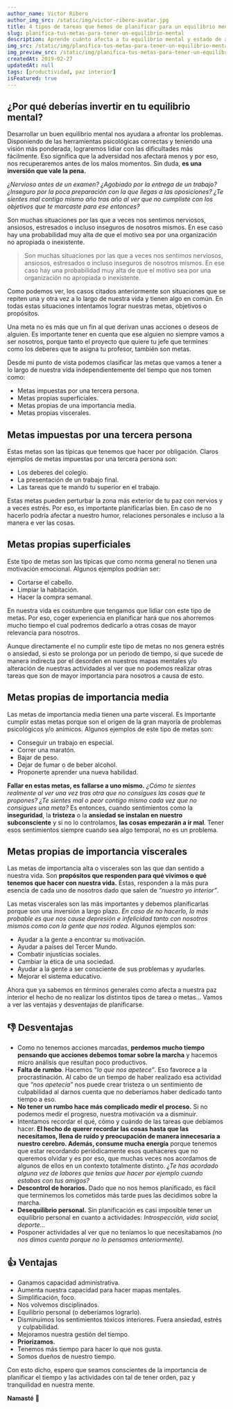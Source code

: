 ```yaml
---
author_name: Victor Ribero
author_img_src: /static/img/victor-ribero-avatar.jpg
title: 4 tipos de tareas que hemos de planificar para un equilibrio mental
slug: planifica-tus-metas-para-tener-un-equilibrio-mental
description: Aprende cuánto afecta a tu equilibrio mental y estado de ánimo una mala preparación de las distintas tareas de nuestra vida.
img_src: /static/img/planifica-tus-metas-para-tener-un-equilibrio-mental.jpg
img_preview_src: /static/img/planifica-tus-metas-para-tener-un-equilibrio-mental-preview.jpg
createdAt: 2019-02-27
updatedAt: null
tags: [productividad, paz interior]
isFeatured: true
---
```


## ¿Por qué deberías invertir en tu equilibrio mental? 

Desarrollar un buen equilibrio mental nos ayudara a afrontar los problemas. Disponiendo de las herramientas psicológicas correctas y teniendo una visión más ponderada, lograremos lidiar con las dificultades más fácilmente. Eso significa que la adversidad nos afectará menos y por eso, nos recuperaremos antes de los malos momentos. Sin duda, **es una inversión que vale la pena.**

*¿Nervioso antes de un examen? ¿Agobiado por la entrega de un trabajo? ¿Inseguro por la poca preparación con la que llegas a las oposiciones? ¿Te sientes mal contigo mismo año tras año al ver que no cumpliste con los objetivos que te marcaste para ese entonces?*

Son muchas situaciones por las que a veces nos sentimos nerviosos, ansiosos, estresados o incluso inseguros de nosotros mismos. En ese caso hay una probabilidad muy alta de que el motivo sea por una organización no apropiada o inexistente.

> Son muchas situaciones por las que a veces nos sentimos nerviosos, ansiosos, estresados o incluso inseguros de nosotros mismos. En ese caso hay una probabilidad muy alta de que el motivo sea por una organización no apropiada o inexistente.

Como podemos ver, los casos citados anteriormente son situaciones que se repiten una y otra vez a lo largo de nuestra vida y tienen algo en común. En todas estas situaciones intentamos lograr nuestras metas, objetivos o propósitos.

Una meta no es más que un fin al que derivan unas acciones o deseos de alguien. Es importante tener en cuenta que ese alguien no siempre vamos a ser nosotros, porque tanto el proyecto que quiere tu jefe que termines como los deberes que te asigna tu profesor, también son metas.

Desde mi punto de vista podemos clasificar las metas que vamos a tener a lo largo de nuestra vida independientemente del tiempo que nos tomen como:

* Metas impuestas por una tercera persona.
* Metas propias superficiales.
* Metas propias de una importancia media.
* Metas propias viscerales.

## Metas impuestas por una tercera persona

Estas metas son las típicas que tenemos que hacer por obligación. Claros ejemplos de metas impuestas por una tercera persona son:

* Los deberes del colegio.
* La presentación de un trabajo final.
* Las tareas que te mandó tu superior en el trabajo.

Estas metas pueden perturbar la zona más exterior de tu paz con nervios y a veces estrés. Por eso, es importante planificarlas bien. En caso de no hacerlo podría afectar a nuestro humor, relaciones personales e incluso a la manera e ver las cosas.

## Metas propias superficiales

Este tipo de metas son las típicas que como norma general no tienen una motivación emocional. Algunos ejemplos podrían ser:

* Cortarse el cabello.
* Limpiar la habitación.
* Hacer la compra semanal.

En nuestra vida es costumbre que tengamos que lidiar con este tipo de metas. Por eso, coger experiencia en planificar hará que nos ahorremos mucho tiempo el cual podremos dedicarlo a otras cosas de mayor relevancia para nosotros.

Aunque directamente el no cumplir este tipo de metas no nos genera estrés o ansiedad, si esto se prolonga por un periodo de tiempo, si que sucede de manera indirecta por el desorden en nuestros mapas mentales y/o alteración de nuestras actividades al ver que no podemos realizar otras tareas que son de mayor importancia para nosotros a causa de esto.

## Metas propias de importancia media

Las metas de importancia media tienen una parte visceral. Es importante cumplir estas metas porque son el origen de la gran mayoría de problemas psicológicos y/o anímicos. Algunos ejemplos de este tipo de metas son:

* Conseguir un trabajo en especial.
* Correr una maratón.
* Bajar de peso.
* Dejar de fumar o de beber alcohol.
* Proponerte aprender una nueva habilidad.

**Fallar en estas metas, es fallarse a uno mismo.** *¿Cómo te sientes realmente al ver una vez tras otra que no consigues las cosas que te propones? ¿Te sientes mal o peor contigo mismo cada vez que no consigues una meta?* Es entonces, cuando sentimientos como la **inseguridad**, la **tristeza** o la **ansiedad se instalan en nuestro subconsciente** y si no lo controlamos, **las cosas empezarán a ir mal**. Tener esos sentimientos siempre cuando sea algo temporal, no es un problema.

## Metas propias de importancia viscerales

Las metas de importancia alta o viscerales son las que dan sentido a nuestra vida. Son **propósitos que responden para qué vivimos o qué tenemos que hacer con nuestra vida.** Éstas, responden a la más pura esencia de cada uno de nosotros dado que salen de *“nuestro yo interior”*.

Las metas viscerales son las más importantes y debemos planificarlas porque son una inversión a largo plazo. *En caso de no hacerlo, lo más probable es que nos cause depresión e infelicidad tanto con nosotros mismos como con la gente que nos rodea*. Algunos ejemplos son:

* Ayudar a la gente a encontrar su motivación.
* Ayudar a países del Tercer Mundo.
* Combatir injusticias sociales.
* Cambiar la ética de una sociedad.
* Ayudar a la gente a ser consciente de sus problemas y ayudarles.
* Mejorar el sistema educativo.

Ahora que ya sabemos en términos generales como afecta a nuestra paz interior el hecho de no realizar los distintos tipos de tarea o metas… Vamos a ver las ventajas y desventajas de planificarse.

## 👎 Desventajas

* Como no tenemos acciones marcadas, **perdemos mucho tiempo pensando que acciones debemos tomar sobre la marcha** y hacemos micro análisis que resultan poco productivos.
* **Falta de rumbo**. Hacemos *“lo que nos apetece”*. Eso favorece a la procrastinación. Al cabo de un tiempo de haber realizado esa actividad que *“nos apetecía”* nos puede crear tristeza o un sentimiento de culpabilidad al darnos cuenta que no deberíamos haber dedicado tanto tiempo a eso.
* **No tener un rumbo hace más complicado medir el proceso.** Si no podemos medir el progreso, nuestra motivación va a disminuir.
* Intentamos recordar el qué, cómo y cuándo de las tareas que debíamos hacer. **El hecho de querer recordar las cosas hasta que las necesitamos, llena de ruído y preocupación de manera innecesaria a nuestro cerebro. Además, consume mucha energía** porque tenemos que estar recordando periódicamente esos quehaceres que no queremos olvidar y es por eso, que muchas veces nos acordamos de algunos de ellos en un contexto totalmente distinto. *¿Te has acordado alguna vez de labores que tenías que hacer por ejemplo cuando estabas con tus amigos?*
* **Descontrol de horarios.** Dado que no nos hemos planificado, es fácil que terminemos los cometidos más tarde pues las decidimos sobre la marcha.
* **Desequilibrio personal.** Sin planificación es casi imposible tener un equilibrio personal en cuanto a actividades: *Introspección, vida social, deporte…*
* Posponer actividades al ver que no teníamos lo que necesitabamos *(no nos dimos cuenta porque no lo pensamos anteriormente).*

## 👍 Ventajas

* Ganamos capacidad administrativa.
* Aumenta nuestra capacidad para hacer mapas mentales.
* Simplificación, foco.
* Nos volvemos disciplinados.
* Equilibrio personal (o deberíamos lograrlo).
* Disminuimos los sentimientos tóxicos interiores. Fuera ansiedad, estrés y culpabilidad.
* Mejoramos nuestra gestión del tiempo.
* **Priorizamos.**
* Tenemos más tiempo para hacer lo que nos gusta.
* Somos dueños de nuestro tiempo.

Con esto dicho, espero que seamos conscientes de la importancia de planificar el tiempo y las actividades con tal de tener orden, paz y tranquilidad en nuestra mente.

**Namasté** 🙏